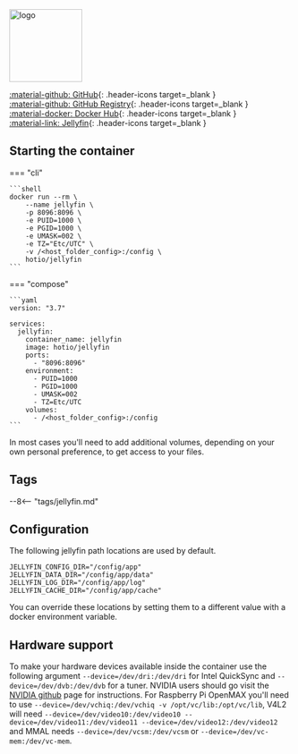 <img src="https://hotio.dev/img/jellyfin.png" alt="logo" height="130" width="130">

[:material-github: GitHub](https://github.com/hotio/jellyfin){: .header-icons target=_blank }  
[:material-github: GitHub Registry](https://github.com/orgs/hotio/packages/container/package/jellyfin){: .header-icons target=_blank }  
[:material-docker: Docker Hub](https://hub.docker.com/r/hotio/jellyfin){: .header-icons target=_blank }  
[:material-link: Jellyfin](https://github.com/jellyfin/jellyfin){: .header-icons target=_blank }  

## Starting the container

=== "cli"

    ```shell
    docker run --rm \
        --name jellyfin \
        -p 8096:8096 \
        -e PUID=1000 \
        -e PGID=1000 \
        -e UMASK=002 \
        -e TZ="Etc/UTC" \
        -v /<host_folder_config>:/config \
        hotio/jellyfin
    ```

=== "compose"

    ```yaml
    version: "3.7"

    services:
      jellyfin:
        container_name: jellyfin
        image: hotio/jellyfin
        ports:
          - "8096:8096"
        environment:
          - PUID=1000
          - PGID=1000
          - UMASK=002
          - TZ=Etc/UTC
        volumes:
          - /<host_folder_config>:/config
    ```

In most cases you'll need to add additional volumes, depending on your own personal preference, to get access to your files.

## Tags

--8<-- "tags/jellyfin.md"

## Configuration

The following jellyfin path locations are used by default.

```shell
JELLYFIN_CONFIG_DIR="/config/app"
JELLYFIN_DATA_DIR="/config/app/data"
JELLYFIN_LOG_DIR="/config/app/log"
JELLYFIN_CACHE_DIR="/config/app/cache"
```

You can override these locations by setting them to a different value with a docker environment variable.

## Hardware support

To make your hardware devices available inside the container use the following argument `--device=/dev/dri:/dev/dri` for Intel QuickSync and `--device=/dev/dvb:/dev/dvb` for a tuner. NVIDIA users should go visit the [NVIDIA github](https://github.com/NVIDIA/nvidia-docker) page for instructions. For Raspberry Pi OpenMAX you'll need to use `--device=/dev/vchiq:/dev/vchiq -v /opt/vc/lib:/opt/vc/lib`, V4L2 will need `--device=/dev/video10:/dev/video10 --device=/dev/video11:/dev/video11 --device=/dev/video12:/dev/video12` and MMAL needs `--device=/dev/vcsm:/dev/vcsm` or `--device=/dev/vc-mem:/dev/vc-mem`.
